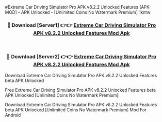 #Extreme Car Driving Simulator Pro APK v8.2.2 Unlocked Features [APK-MOD] - APK Unlocked - [Unlimited Coins No Watermark Premium] 1kntw



<div align="center">

<h3>🔴 Download [Server1] 👉👉 <a href="https://momento.my/?title=Extreme_Car_Driving_Simulator_Pro_APK_v8.2.2_Unlocked_Features">Extreme Car Driving Simulator Pro APK v8.2.2 Unlocked Features Mod Apk</a></h3><br>

<h3>🔴 Download [Server2] 👉👉 <a href="https://momento.my/?title=Extreme_Car_Driving_Simulator_Pro_APK_v8.2.2_Unlocked_Features">Extreme Car Driving Simulator Pro APK v8.2.2 Unlocked Features Mod Apk</a></h3>
</div>



Download Extreme Car Driving Simulator Pro APK v8.2.2 Unlocked Features beta APK Unlocked

Free Extreme Car Driving Simulator Pro APK v8.2.2 Unlocked Features beta APK Unlocked [Unlimited Coins No Watermark Premium]

Download Extreme Car Driving Simulator Pro APK v8.2.2 Unlocked Features beta APK Unlocked [Unlimited Coins No Watermark Premium] Mod For Android
